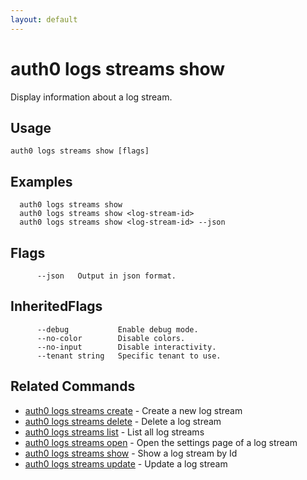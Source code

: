 ```yaml
---
layout: default
---
```

# auth0 logs streams show

Display information about a log stream.

## Usage
```
auth0 logs streams show [flags]
```

## Examples

```
  auth0 logs streams show
  auth0 logs streams show <log-stream-id>
  auth0 logs streams show <log-stream-id> --json
```


## Flags

```
      --json   Output in json format.
```


## InheritedFlags

```
      --debug           Enable debug mode.
      --no-color        Disable colors.
      --no-input        Disable interactivity.
      --tenant string   Specific tenant to use.
```


## Related Commands

- [auth0 logs streams create](auth0_logs_streams_create.md) - Create a new log stream
- [auth0 logs streams delete](auth0_logs_streams_delete.md) - Delete a log stream
- [auth0 logs streams list](auth0_logs_streams_list.md) - List all log streams
- [auth0 logs streams open](auth0_logs_streams_open.md) - Open the settings page of a log stream
- [auth0 logs streams show](auth0_logs_streams_show.md) - Show a log stream by Id
- [auth0 logs streams update](auth0_logs_streams_update.md) - Update a log stream


